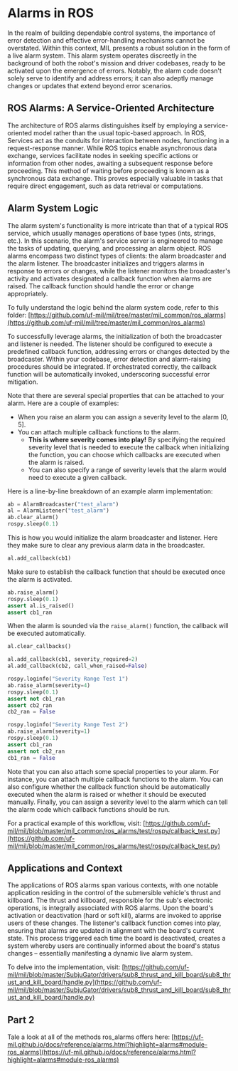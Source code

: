 # Alarms in ROS

In the realm of building dependable control systems, the importance of error detection 
and effective error-handling mechanisms cannot be overstated. Within this context, 
MIL presents a robust solution in the form of a live alarm system. This alarm system 
operates discreetly in the background of both the robot's mission and driver codebases, 
ready to be activated upon the emergence of errors. Notably, the alarm code doesn't 
solely serve to identify and address errors; it can also adeptly manage changes 
or updates that extend beyond error scenarios.

## ROS Alarms: A Service-Oriented Architecture

The architecture of ROS alarms distinguishes itself by employing a service-oriented 
model rather than the usual topic-based approach. In ROS, Services act as the 
conduits for interaction between nodes, functioning in a request-response manner. 
While ROS topics enable asynchronous data exchange, services facilitate nodes in seeking specific actions or information from other nodes, awaiting a subsequent response before proceeding. This method of waiting before proceeding is known as a synchronous data exchange. This proves especially valuable in tasks that require direct engagement, such as data retrieval or computations.

## Alarm System Logic

The alarm system's functionality is more intricate than that of a typical ROS service, which usually manages operations of base types (ints, strings, etc.). In this scenario, the alarm's service server is engineered to manage the tasks of updating, querying, and processing an alarm object. ROS alarms encompass two distinct types of clients: the alarm broadcaster and the alarm listener. The broadcaster initializes and triggers alarms in response to errors or changes, while the listener monitors the broadcaster's activity and activates designated a callback function when alarms are raised. The callback function should handle the error or change appropriately.

To fully understand the logic behind the alarm system code, refer to this folder: [https://github.com/uf-mil/mil/tree/master/mil_common/ros_alarms](https://github.com/uf-mil/mil/tree/master/mil_common/ros_alarms)

To successfully leverage alarms, the initialization of both the broadcaster and listener is needed. The listener should be configured to execute a predefined callback function, addressing errors or changes detected by the broadcaster. Within your codebase, error detection and alarm-raising procedures should be integrated. If orchestrated correctly, the callback function will be automatically invoked, underscoring successful error mitigation.

Note that there are several special properties that can be attached to your alarm. Here are a couple of examples:
* When you raise an alarm you can assign a severity level to the alarm [0, 5].
* You can attach multiple callback functions to the alarm.
  * **This is where severity comes into play!** By specifying the required severity level that is needed to execute the callback when initializing the function, you can choose which callbacks are executed when the alarm is raised.
  * You can also specify a range of severity levels that the alarm would need to execute a given callback.

Here is a line-by-line breakdown of an example alarm implementation:

```python
ab = AlarmBroadcaster("test_alarm")
al = AlarmListener("test_alarm")
ab.clear_alarm()
rospy.sleep(0.1)
```
This is how you would initialize the alarm broadcaster and listener. Here they make sure to clear any previous alarm data in the broadcaster.

```python
al.add_callback(cb1)
```
Make sure to establish the callback function that should be executed once the alarm is activated.

```python
ab.raise_alarm()
rospy.sleep(0.1)
assert al.is_raised()
assert cb1_ran
```
When the alarm is sounded via the `raise_alarm()` function, the callback will be executed automatically.

```python
al.clear_callbacks()

al.add_callback(cb1, severity_required=2)
al.add_callback(cb2, call_when_raised=False)

rospy.loginfo("Severity Range Test 1")
ab.raise_alarm(severity=4)
rospy.sleep(0.1)
assert not cb1_ran
assert cb2_ran
cb2_ran = False

rospy.loginfo("Severity Range Test 2")
ab.raise_alarm(severity=1)
rospy.sleep(0.1)
assert cb1_ran
assert not cb2_ran
cb1_ran = False
```
Note that you can also attach some special properties to your alarm. For instance, you can attach multiple callback functions to the alarm. You can also configure whether the callback function should be automatically executed when the alarm is raised or whether it should be executed manually. Finally, you can assign a severity level to the alarm which can tell the alarm code which callback functions should be run.

For a practical example of this workflow, visit: [https://github.com/uf-mil/mil/blob/master/mil_common/ros_alarms/test/rospy/callback_test.py](https://github.com/uf-mil/mil/blob/master/mil_common/ros_alarms/test/rospy/callback_test.py)

## Applications and Context

The applications of ROS alarms span various contexts, with one notable application residing in the control of the submersible vehicle's thrust and killboard. The thrust and killboard, responsible for the sub's electronic operations, is integrally associated with ROS alarms. Upon the board's activation or deactivation (hard or soft kill), alarms are invoked to apprise users of these changes. The listener's callback function comes into play, ensuring that alarms are updated in alignment with the board's current state. This process triggered each time the board is deactivated, creates a system whereby users are continually informed about the board's status changes – essentially manifesting a dynamic live alarm system.

To delve into the implementation, visit: [https://github.com/uf-mil/mil/blob/master/SubjuGator/drivers/sub8_thrust_and_kill_board/sub8_thrust_and_kill_board/handle.py](https://github.com/uf-mil/mil/blob/master/SubjuGator/drivers/sub8_thrust_and_kill_board/sub8_thrust_and_kill_board/handle.py)

## Part 2
Tale a look at all of the methods ros_alarms offers here: [https://uf-mil.github.io/docs/reference/alarms.html?highlight=alarms#module-ros_alarms](https://uf-mil.github.io/docs/reference/alarms.html?highlight=alarms#module-ros_alarms)
